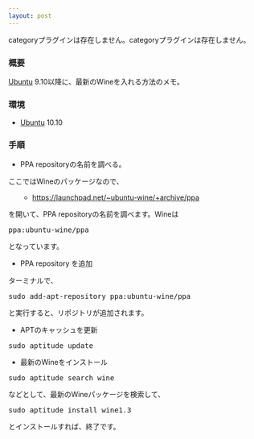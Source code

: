 ```yaml
---
layout: post
---
```

<p><span class="error">categoryプラグインは存在しません。</span><span class="error">categoryプラグインは存在しません。</span></p>
<h3>概要</h3>
<p><a href="http://www.ubuntu.com/">Ubuntu</a> 9.10以降に、最新のWineを入れる方法のメモ。</p>
<h3>環境</h3>
<ul>
<li><a href="http://www.ubuntu.com/">Ubuntu</a> 10.10</li>
</ul>
<h3>手順</h3>
<ul>
<li>PPA repositoryの名前を調べる。</li>
</ul>
<p>ここではWineのパッケージなので、</p>
<ul>
<ul>
<li><a href="https://launchpad.net/~ubuntu-wine/+archive/ppa">https://launchpad.net/~ubuntu-wine/+archive/ppa</a></li>
</ul>
</ul>
<p>を開いて、PPA repositoryの名前を調べます。Wineは</p>
<pre>ppa:ubuntu-wine/ppa
</pre>
<p>となっています。</p>
<ul>
<li>PPA repository を追加</li>
</ul>
<p>ターミナルで、</p>
<pre>sudo add-apt-repository ppa:ubuntu-wine/ppa
</pre>
<p>と実行すると、リポジトリが追加されます。</p>
<ul>
<li>APTのキャッシュを更新</li>
</ul>
<pre>sudo aptitude update
</pre>
<ul>
<li>最新のWineをインストール</li>
</ul>
<pre>sudo aptitude search wine
</pre>
<p>などとして、最新のWineパッケージを検索して、</p>
<pre>sudo aptitude install wine1.3
</pre>
<p>とインストールすれば、終了です。</p>
